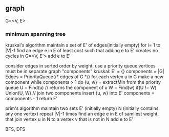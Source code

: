 ## graph
G=<V, E>

### minimum spanning tree
kruskal's algorithm
    maintain a set of E' of edges(initially empty)
    for i= 1 to |V|-1
        find an edge e in E of least cost such that
            adding e to E' creates no cycles in G=<V, E'>
        add e to E'

consider edges in sorted order by weight, use a priority queue
vertices must be in separate graph "components"
kruskal:
    E' = {}
    components = |G|
    Edges = PriorityQueue(/* edges of G */)
    for each vertex u in G make a new component
    while components > 1 do
        {u, w} = extractMin from the priority queue
        U = Find(u) // returns the component of u
        W = Find(w)
        if(U != W)
            Union(U, W) // join two components
            insert {u, w} into E'
            components = components - 1
    return E'

prim's algorithm
    maintain two sets
    E' (initially empty)
    N (initially contains any one vertex)
    repeat |V|-1 times
        find an edge e in E of samllest weight, that join
            vertex u in N to a vertex v that is not in N
        add e to E'

BFS, DFS
